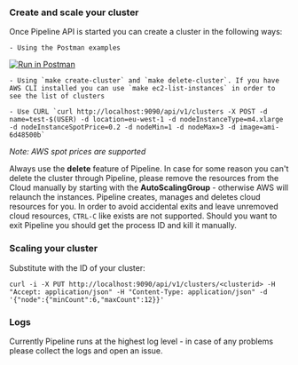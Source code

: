 ### Create and scale your cluster 

Once Pipeline API is started you can create a cluster in the following ways: 

    - Using the Postman examples
[![Run in Postman](https://run.pstmn.io/button.svg)](https://www.getpostman.com/collections/7d5e36dd11439b319167)

    - Using `make create-cluster` and `make delete-cluster`. If you have AWS CLI installed you can use `make ec2-list-instances` in order to see the list of clusters

    - Use CURL `curl http://localhost:9090/api/v1/clusters -X POST -d name=test-$(USER) -d location=eu-west-1 -d nodeInstanceType=m4.xlarge -d nodeInstanceSpotPrice=0.2 -d nodeMin=1 -d nodeMax=3 -d image=ami-6d48500b`
    
_Note: AWS spot prices are supported_ 

Always use the **delete** feature of Pipeline. In case for some reason you can't delete the cluster through Pipeline, please remove the resources from the Cloud manually by starting with the **AutoScalingGroup** - otherwise AWS will relaunch the instances.
Pipeline creates, manages and deletes cloud resources for you. In order to avoid accidental exits and leave unremoved cloud resources, `CTRL-C` like exists are not supported. Should you want to exit Pipeline you should get the process ID and kill it manually.

### Scaling your cluster

Substitute <clusterid> with the ID of your cluster:
    
`curl -i -X PUT http://localhost:9090/api/v1/clusters/<clusterid> -H "Accept: application/json" -H "Content-Type: application/json" -d '{"node":{"minCount":6,"maxCount":12}}'`

### Logs

Currently Pipeline runs at the highest log level - in case of any problems please collect the logs and open an issue.
